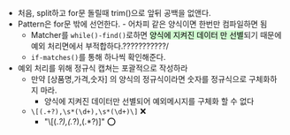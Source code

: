 - 처음, split하고 for문 돌릴때 trim()으로 앞뒤 공백을 없앤다.
- Pattern은 for문 밖에 선언한다. - 어차피 같은 양식이면 한번만 컴파일하면 됨
	- Matcher를 `while()-find()`로하면 <mark style="background: #BBFABBA6;">양식에 지켜진 데이터 만 선별</mark>되기 때문에 예외 처리면에서 부적합하다.???????????/
	- `if-matches()`를 통해 하나씩 확인해준다.
- 예외 처리를 위해 정규식 캡쳐는 포괄적으로 작성하라
	- 만약 [상품명,가격,숫자] 의 양식의 정규식이라면 숫자를 정규식으로 구체화하지 마라. 
		- 양식에 지켜진 데이터만 선별되어 예외메시지를 구체화 할 수 없다
	- `\[(.+?),\s*(\d+),\s*(\d+)\]` ❌
		- "\\[(.*?),(.*?),(.*?)]" ⭕️